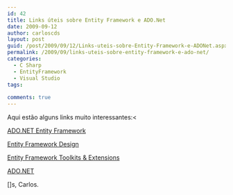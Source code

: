 ```yaml
---
id: 42
title: Links úteis sobre Entity Framework e ADO.Net
date: 2009-09-12
author: carloscds
layout: post
guid: /post/2009/09/12/Links-uteis-sobre-Entity-Framework-e-ADONet.aspx
permalink: /2009/09/links-uteis-sobre-entity-framework-e-ado-net/
categories:
  - C Sharp
  - EntityFramework
  - Visual Studio
tags:
  
comments: true
---
```

Aqui estão alguns links muito interessantes:<

[ADO.NET Entity Framework](http://msdn.microsoft.com/en-us/data/aa937723.aspx) 

[Entity Framework Design](http://blogs.msdn.com/efdesign)

[Entity Framework Toolkits & Extensions](http://code.msdn.microsoft.com/adonetefx)

[ADO.NET](http://blogs.msdn.com/adonet)

[]s,
Carlos.
